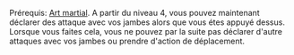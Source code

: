 Prérequis: [Art martial](../../1.%20Talent%20de%20base/Art%20martial.md).
A partir du niveau 4, vous pouvez maintenant déclarer des attaque avec vos jambes alors que vous étes appuyé dessus. Lorsque vous faites cela, vous ne pouvez par la suite pas déclarer d'autre attaques avec vos jambes ou prendre d'action de déplacement.